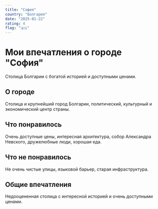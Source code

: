 ```yaml
---
title: "София"
country: "Болгария"
date: "2025-01-22"
rating: 4
flag: "🇧🇬"
---
```


# Мои впечатления о городе "София"

Столица Болгарии с богатой историей и доступными ценами.

## О городе

Столица и крупнейший город Болгарии, политический, культурный и экономический центр страны.

## Что понравилось

Очень доступные цены, интересная архитектура, собор Александра Невского, дружелюбные люди, хорошая еда.

## Что не понравилось

Не очень чистые улицы, языковой барьер, старая инфраструктура.

## Общие впечатления

Недооцененная столица с интересной историей и очень доступными ценами.
